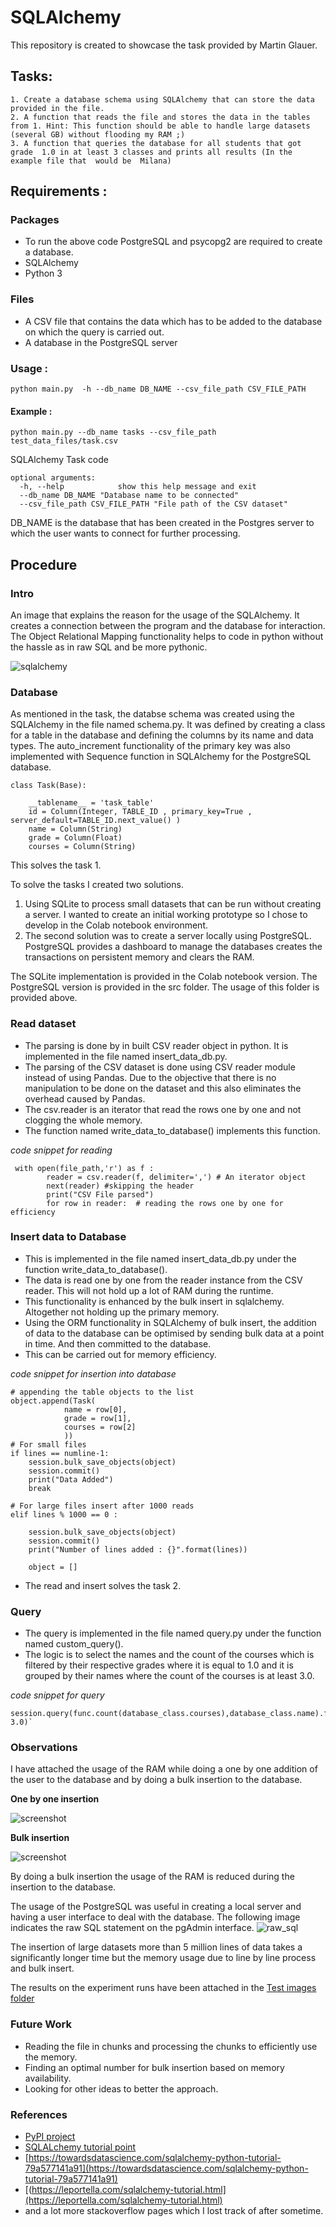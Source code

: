 # SQLAlchemy 
This repository is created to showcase the task provided by Martin Glauer. 
## **Tasks:**

    1. Create a database schema using SQLAlchemy that can store the data provided in the file. 
    2. A function that reads the file and stores the data in the tables from 1. Hint: This function should be able to handle large datasets (several GB) without flooding my RAM ;)
    3. A function that queries the database for all students that got grade  1.0 in at least 3 classes and prints all results (In the example file that  would be  Milana)

## Requirements :

### Packages

 - To run the above code PostgreSQL and psycopg2 are required to create a database. 
- SQLAlchemy 
- Python 3

### Files
- A CSV file that contains the data which has to be added to the database on which the query is carried out. 
- A database in the PostgreSQL server

### Usage : 

    python main.py  -h --db_name DB_NAME --csv_file_path CSV_FILE_PATH

#### Example : 

    python main.py --db_name tasks --csv_file_path test_data_files/task.csv

SQLAlchemy Task code

    optional arguments:
      -h, --help            show this help message and exit
      --db_name DB_NAME "Database name to be connected"
      --csv_file_path CSV_FILE_PATH "File path of the CSV dataset"

DB_NAME is the database that has been created in the Postgres server to which the user wants to connect for further processing. 

## Procedure

### Intro 
An image that explains the reason for the usage of the SQLAlchemy. It creates a connection between the program and the database for interaction. The Object Relational Mapping functionality helps to code in python without the hassle as in raw SQL and be more pythonic. 

![sqlalchemy](test_images/session.png)

### Database 

As mentioned in the task, the databse schema was created using the SQLAlchemy in the file named schema.py. It was defined by creating a class for a table in the database and defining the columns by its name and data types. The auto_increment functionality of the primary key was also implemented with Sequence function in SQLAlchemy for the PostgreSQL database. 

    class Task(Base):
    
        __tablename__ = 'task_table'
        id = Column(Integer, TABLE_ID , primary_key=True , server_default=TABLE_ID.next_value() )
        name = Column(String)
        grade = Column(Float)
        courses = Column(String)

This solves the task 1. 

To solve the tasks I created two solutions. 

1. Using SQLite to process small datasets that can be run without creating a server. I wanted to create an initial working prototype so I chose to develop in the Colab notebook environment. 
2. The second solution was to create a server locally using PostgreSQL. PostgreSQL provides a dashboard to manage the databases creates the transactions on persistent memory and clears the RAM.  

The SQLite implementation is provided in the Colab notebook version. The PostgreSQL version is provided in the src folder. The usage of this folder is provided above. 

### Read dataset

- The parsing is done by in built CSV reader object in python. It is implemented in the file named insert_data_db.py.  
- The parsing of the CSV dataset is done using CSV reader module instead of using Pandas. Due to the objective that there is no manipulation to be done on the dataset and this also eliminates the overhead caused by Pandas. 
- The csv.reader is an iterator that read the rows one by one and not clogging the whole memory.
- The function named write_data_to_database() implements this function. 


*code snippet for reading*
  

     with open(file_path,'r') as f :
            reader = csv.reader(f, delimiter=',') # An iterator object
            next(reader) #skipping the header
            print("CSV File parsed")
            for row in reader:  # reading the rows one by one for efficiency
            

### Insert data to Database 

- This is implemented in the file named insert_data_db.py under the function write_data_to_database(). 
- The data is read one by one from the reader instance from the CSV reader. This will not hold up a lot of RAM during the runtime.
- This functionality is enhanced by the bulk insert in sqlalchemy. Altogether not holding up the primary memory. 
- Using the ORM functionality in SQLAlchemy of bulk insert, the addition of data to the database can be optimised by sending bulk data at a point in time. And then committed to the database. 
- This can be carried out for memory efficiency. 

*code snippet for insertion into database* 

    # appending the table objects to the list 
    object.append(Task(
                name = row[0],
                grade = row[1],
                courses = row[2]
                ))
    # For small files
    if lines == numline-1:
        session.bulk_save_objects(object)
        session.commit()
        print("Data Added")
        break
    
    # For large files insert after 1000 reads
    elif lines % 1000 == 0 :

        session.bulk_save_objects(object)
        session.commit()
        print("Number of lines added : {}".format(lines))

        object = []
- The read and insert solves the task 2. 

### Query

- The query is implemented in the file named query.py under the function named custom_query(). 
- The logic is to select the names and the count of the courses which is filtered by their respective grades where it is equal to 1.0 and it is grouped by their names where the count of the courses is at least 3.0. 

*code snippet for query*

	session.query(func.count(database_class.courses),database_class.name).filter_by(grade=1.0).group_by(database_class.name).having(func.count(database_class.courses)>= 3.0)` 
        

### Observations 

I have attached the usage of the RAM while doing a one by one addition of the user to the database and by doing a bulk insertion to the database. 

**One by one insertion**

![screenshot](test_images/test_screenshots/memory_random_test_big_no_bulk.png)

**Bulk insertion** 

![screenshot](test_images/test_screenshots/memory_random_test_big.png)

By doing a bulk insertion the usage of the RAM is reduced during the insertion to the database. 

The usage of the PostgreSQL was useful in creating a local server and having a user interface to deal with the database. 
The following image indicates the raw SQL statement on the pgAdmin interface. 
![raw_sql](test_images/test_screenshots/sql_raw.png)

The insertion of large datasets more than 5 million lines of data takes a significantly longer time but the memory usage due to line by line process and bulk insert. 

The results on the experiment runs have been attached in the [Test images folder](test_images/test_screenshots)


### Future Work 
- Reading the file in chunks and processing the chunks to efficiently use the memory. 
- Finding an optimal number for bulk insertion based on memory availability. 
- Looking for other ideas to better the approach. 

### References 
- [PyPI project](https://pypi.org/project/SQLAlchemy/)
- [SQLALchemy tutorial point](https://www.tutorialspoint.com/sqlalchemy/index.html)
- [https://towardsdatascience.com/sqlalchemy-python-tutorial-79a577141a91](https://towardsdatascience.com/sqlalchemy-python-tutorial-79a577141a91)
- [(https://leportella.com/sqlalchemy-tutorial.html](https://leportella.com/sqlalchemy-tutorial.html)
- and a lot more stackoverflow pages which I lost track of after sometime. 



